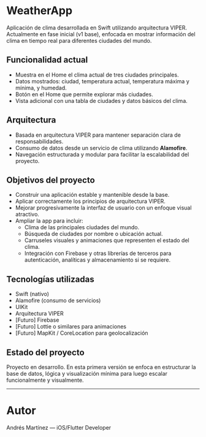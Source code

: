 # WeatherApp

Aplicación de clima desarrollada en Swift utilizando arquitectura VIPER. Actualmente en fase inicial (v1 base), enfocada en mostrar información del clima en tiempo real para diferentes ciudades del mundo.

## Funcionalidad actual

- Muestra en el Home el clima actual de tres ciudades principales.
- Datos mostrados: ciudad, temperatura actual, temperatura máxima y mínima, y humedad.
- Botón en el Home que permite explorar más ciudades.
- Vista adicional con una tabla de ciudades y datos básicos del clima.

## Arquitectura

- Basada en arquitectura VIPER para mantener separación clara de responsabilidades.
- Consumo de datos desde un servicio de clima utilizando **Alamofire**.
- Navegación estructurada y modular para facilitar la escalabilidad del proyecto.

## Objetivos del proyecto

- Construir una aplicación estable y mantenible desde la base.
- Aplicar correctamente los principios de arquitectura VIPER.
- Mejorar progresivamente la interfaz de usuario con un enfoque visual atractivo.
- Ampliar la app para incluir:
  - Clima de las principales ciudades del mundo.
  - Búsqueda de ciudades por nombre o ubicación actual.
  - Carruseles visuales y animaciones que representen el estado del clima.
  - Integración con Firebase y otras librerías de terceros para autenticación, analíticas y almacenamiento si se requiere.

## Tecnologías utilizadas

- Swift (nativo)
- Alamofire (consumo de servicios)
- UIKit
- Arquitectura VIPER
- [Futuro] Firebase
- [Futuro] Lottie o similares para animaciones
- [Futuro] MapKit / CoreLocation para geolocalización

## Estado del proyecto

Proyecto en desarrollo. En esta primera versión se enfoca en estructurar la base de datos, lógica y visualización mínima para luego escalar funcionalmente y visualmente.

---

# Autor

Andrés Martínez — iOS/Flutter Developer

